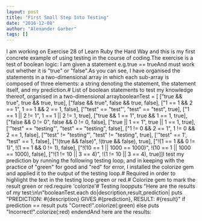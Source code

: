 ```yaml
---
layout: post
title: "First Small Step Into Testing"
date: "2016-12-08"
author: "Alexander Garber"
tags: []
---
```


I am working on Exercise 28 of Learn Ruby the Hard Way and this is my first concrete example of using testing in the course of coding.The exercise is a test of boolean logic: I am given a statement e.g.true == trueAnd must work out whether it is "true" or "false".As you can see, I have organised the statements in a two-dimensional array in which each sub-array is composed of three elements: a string denoting the statement, the statement itself, and my prediction.# List of boolean statements to test my knowledge thereof, organised in a two-dimensional arraybooleanTest = [  ["true && true", true && true, true],  ["false && true", false && true, false],  ["1 == 1 && 2 == 1", 1 == 1 && 2 == 1, false],  ['"test" == "test"', "test" == "test", true],  ["1 == 1 || 2 != 1", 1 == 1 || 2 != 1, true],  ["true && 1 == 1", true && 1 == 1, true],  ["false && 0 != 0", false && 0 != 0, false],  ["true || 1 == 1", true || 1 == 1, true],  ['"test" == "testing"', "test" == "testing", false],  ["1 != 0 && 2 == 1", 1 != 0 && 2 == 1, false],  ['"test" != "testing"', "test" != "testing", true],  ['"test" == 1', "test" == 1, false],  ["!(true && false)", !(true && false), true],  ["!(1 == 1 && 0 != 1)", !(1 == 1 && 0 != 1), false],  ["!(10 == 1 || 1000 == 1000)", !(10 == 1 || 1000 == 1000), false],  ["!(1 != 10 || 3 == 4)", !(1 != 10 || 3 == 4), true]]I test my prediction by running the following testing loop, and in keeping with the practice of "green" for good and "red" for error, I installed the colorize gem and applied it to the output of the testing loop.# Required in order to highlight the text in the testing loop green or red.# Colorize gem to mark the result green or red.require 'colorize'# Testing loopputs "Here are the results of my test:\n\n"booleanTest.each do|description,result,prediction|  puts "PREDICTION: #{description} GIVES #{prediction}, RESULT: #{result}"  if prediction == result    puts "Correct!".colorize(:green)  else    puts "Incorrect!".colorize(:red)  endendAnd here are the results: